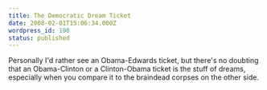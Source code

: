 ```yaml
---
title: The Democratic Dream Ticket
date: 2008-02-01T15:06:34.000Z
wordpress_id: 190
status: published
---
```


Personally I'd rather see an Obama-Edwards ticket, but there's no doubting that an Obama-Clinton or a Clinton-Obama ticket is the stuff of dreams, especially when you compare it to the braindead corpses on the other side.

<!-- <iframe
  width="560"
  height="420"
  src="https://www.youtube.com/embed/amZ-xLT29aA"
  frameborder="0"
  allowfullscreen
/> -->
